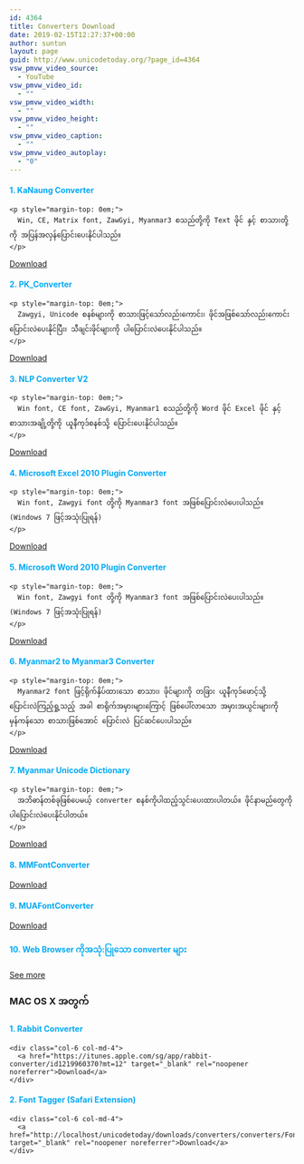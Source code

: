 ```yaml
---
id: 4364
title: Converters Download
date: 2019-02-15T12:27:37+00:00
author: suntun
layout: page
guid: http://www.unicodetoday.org/?page_id=4364
vsw_pmvw_video_source:
  - YouTube
vsw_pmvw_video_id:
  - ""
vsw_pmvw_video_width:
  - ""
vsw_pmvw_video_height:
  - ""
vsw_pmvw_video_caption:
  - ""
vsw_pmvw_video_autoplay:
  - "0"
---
```

<div class="row">
  <div class="col col-md-8">
    <h4 style="color:#03a9f5;">
      1. KaNaung Converter
    </h4>
    
    <p style="margin-top: 0em;">
      Win, CE, Matrix font, ZawGyi, Myanmar3 စသည်တို့ကို Text ဖိုင် နှင့် စာသားတို့ကို အပြန်အလှန်ပြောင်းပေးနိုင်ပါသည်။
    </p>
  </div>
  
  <div class="col-6 col-md-4">
    <a href="https://storage.googleapis.com/google-code-archive-downloads/v2/code.google.com/kanaung/KaNaungConverter_Window_Build200508.zip">Download</a>
  </div>
</div></ br> 

<div class="row">
  <div class="col col-md-8">
    <h4 style="color:#03a9f5;">
      2. PK_Converter
    </h4>
    
    <p style="margin-top: 0em;">
      Zawgyi, Unicode စနစ်များကို စာသားဖြင့်သော်လည်းကောင်း၊ ဖိုင်အဖြစ်သော်လည်းကောင်း ပြောင်းလဲပေးနိုင်ပြီး၊ သီချင်းဖိုင်များကို ပါပြောင်းလဲပေးနိုင်ပါသည်။
    </p>
  </div>
  
  <div class="col-6 col-md-4">
    <a href="http://www.mediafire.com/file/lyj3ae3g4mm7uuw/PK_Converter+%28no+Java%29.zip" target="_blank" rel="noopener noreferrer">Download</a>
  </div>
</div></ br> 

<div class="row">
  <div class="col col-md-8">
    <h4 style="color:#03a9f5;">
      3. NLP Converter V2
    </h4>
    
    <p style="margin-top: 0em;">
      Win font, CE font, ZawGyi, Myanmar1 စသည်တို့ကို Word ဖိုင် Excel ဖိုင် နှင့် စာသားအချို့တို့ကို ယူနီကုဒ်စနစ်သို့ ပြောင်းပေးနိုင်ပါသည်။
    </p>
  </div>
  
  <div class="col-6 col-md-4">
    <a href="http://localhost/unicodetoday/downloads/converters/Myanmar2CorrectionSetup.msi" target="_blank" rel="noopener noreferrer">Download</a>
  </div>
</div></ br> 

<div class="row">
  <div class="col col-md-8">
    <h4 style="color:#03a9f5;">
      4. Microsoft Excel 2010 Plugin Converter
    </h4>
    
    <p style="margin-top: 0em;">
      Win font, Zawgyi font တို့ကို Myanmar3 font အဖြစ်ပြောင်းလဲပေးပါသည်။ (Windows 7 ဖြင့်အသုံးပြုရန်)
    </p>
  </div>
  
  <div class="col-6 col-md-4">
    <a href="http://localhost/unicodetoday/downloads/converters/Excel_2010_Plugin_Converter.zip" target="_blank" rel="noopener noreferrer">Download</a>
  </div>
</div></div> </ br> 

<div class="row">
  <div class="col col-md-8">
    <h4 style="color:#03a9f5;">
      5. Microsoft Word 2010 Plugin Converter
    </h4>
    
    <p style="margin-top: 0em;">
      Win font, Zawgyi font တို့ကို Myanmar3 font အဖြစ်ပြောင်းလဲပေးပါသည်။ (Windows 7 ဖြင့်အသုံးပြုရန်)
    </p>
  </div>
  
  <div class="col-6 col-md-4">
    <a href="http://localhost/unicodetoday/downloads/converters/converters/Word_2010_Plugin_Converter.zip" target="_blank" rel="noopener noreferrer">Download</a>
  </div>
</div></ br> 

<div class="row">
  <div class="col col-md-8">
    <h4 style="color:#03a9f5;">
      6. Myanmar2 to Myanmar3 Converter
    </h4>
    
    <p style="margin-top: 0em;">
      Myanmar2 font ဖြင့်ရိုက်နှိပ်ထားသော စာသား၊ ဖိုင်များကို တခြား ယူနီကုဒ်ဖောင့်သို့ ပြောင်းလဲကြည့်ရှု့သည့် အခါ စာရိုက်အမှားများကြောင့် ဖြစ်ပေါ်လာသော အမှားအယွင်းများကို မှန်ကန်သော စာသားဖြစ်အောင် ပြောင်းလဲ ပြင်ဆင်ပေးပါသည်။
    </p>
  </div>
  
  <div class="col-6 col-md-4">
    <a href="http://localhost/unicodetoday/downloads/converters/converters/Myanmar2CorrectionSetup.msi" target="_blank" rel="noopener noreferrer">Download</a>
  </div>
</div></ br> 

<div class="row">
  <div class="col col-md-8">
    <h4 style="color:#03a9f5;">
      7. Myanmar Unicode Dictionary
    </h4>
    
    <p style="margin-top: 0em;">
      အဘိဓာန်တစ်ခုဖြစ်ပေမယ့် converter စနစ်ကိုပါထည့်သွင်းပေးထားပါတယ်။ ဖိုင်နာမည်တွေကိုပါပြောင်းလဲပေးနိုင်ပါတယ်။
    </p>
  </div>
  
  <div class="col-6 col-md-4">
    <a href="http://localhost/unicodetoday/downloads/converters/converters/Myanmar%20Unicode%20Dictionary.exe" target="_blank" rel="noopener noreferrer">Download</a>
  </div>
</div>

<div class="row">
  <div class="col col-md-8">
    <h4 style="color:#03a9f5;">
      8. MMFontConverter
    </h4>
  </div>
  
  <div class="col-6 col-md-4">
    <a href="http://localhost/unicodetoday/downloads/converters/converters/MMFontConverter.exe" target="_blank" rel="noopener noreferrer">Download</a>
  </div>
</div>

<div class="row">
  <div class="col col-md-8">
    <h4 style="color:#03a9f5;">
      9. MUAFontConverter
    </h4>
  </div>
  
  <div class="col-6 col-md-4">
    <a href="http://localhost/unicodetoday/downloads/converters/converters/MUAFC.exe" target="_blank" rel="noopener noreferrer">Download</a>
  </div>
</div>

<div class="row">
  <div class="col col-md-8">
    <h4 style="color:#03a9f5;">
      10. Web Browser ကိုအသုံ:ပြုသော converter များ
    </h4>
  </div>
  
  <div class="col-6 col-md-4">
    <a href="http://localhost/unicodetoday/2017/03/17/converter/">See more</a>
  </div>
</div>

<div class="container-fluid">
  <h3>
    MAC OS X အတွက်
  </h3>
  
  <div class="row">
    <div class="col col-md-8">
      <h4 style="color:#03a9f5;">
        1. Rabbit Converter
      </h4>
    </div>
    
    <div class="col-6 col-md-4">
      <a href="https://itunes.apple.com/sg/app/rabbit-converter/id1219960370?mt=12" target="_blank" rel="noopener noreferrer">Download</a>
    </div>
  </div>
  
  <div class="row">
    <div class="col col-md-8">
      <h4 style="color:#03a9f5;">
        2. Font Tagger (Safari Extension)
      </h4>
    </div>
    
    <div class="col-6 col-md-4">
      <a href="http://localhost/unicodetoday/downloads/converters/converters/FontTagger.safariextz" target="_blank" rel="noopener noreferrer">Download</a>
    </div>
  </div>
</div>